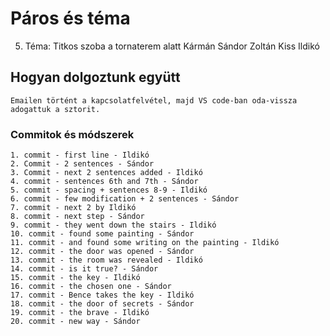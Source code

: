 # Páros és téma
5. Téma: Titkos szoba a tornaterem alatt
    Kármán Sándor Zoltán
    Kiss Ildikó

## Hogyan dolgoztunk együtt
    Emailen történt a kapcsolatfelvétel, majd VS code-ban oda-vissza adogattuk a sztorit.


### Commitok és módszerek
    1. commit - first line - Ildikó
    2. Commit - 2 sentences - Sándor
    3. Commit - next 2 sentences added - Ildikó
    4. commit - sentences 6th and 7th - Sándor
    5. commit - spacing + sentences 8-9 - Ildikó
    6. commit - few modification + 2 sentences - Sándor
    7. commit - next 2 by Ildikó
    8. commit - next step - Sándor
    9. commit - they went down the stairs - Ildikó
    10. commit - found some painting - Sándor
    11. commit - and found some writing on the painting - Ildikó
    12. commit - the door was opened - Sándor
    13. commit - the room was revealed - Ildikó
    14. commit - is it true? - Sándor
    15. commit - the key - Ildikó
    16. commit - the chosen one - Sándor
    17. commit - Bence takes the key - Ildikó
    18. commit - the door of secrets - Sándor
    19. commit - the brave - Ildikó
    20. commit - new way - Sándor